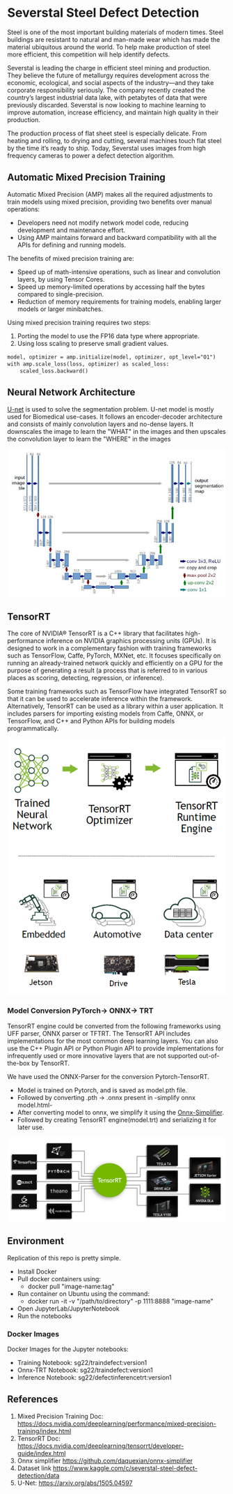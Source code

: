 # Severstal Steel Defect Detection

Steel is one of the most important building materials of modern times. Steel buildings are resistant to natural and man-made wear which has made the material ubiquitous around the world. To help make production of steel more efficient, this competition will help identify defects.

Severstal is leading the charge in efficient steel mining and production. They believe the future of metallurgy requires development across the economic, ecological, and social aspects of the industry—and they take corporate responsibility seriously. The company recently created the country’s largest industrial data lake, with petabytes of data that were previously discarded. Severstal is now looking to machine learning to improve automation, increase efficiency, and maintain high quality in their production.

The production process of flat sheet steel is especially delicate. From heating and rolling, to drying and cutting, several machines touch flat steel by the time it’s ready to ship. Today, Severstal uses images from high frequency cameras to power a defect detection algorithm.

## Automatic Mixed Precision Training

Automatic Mixed Precision (AMP) makes all the required adjustments to train models using mixed precision, providing two benefits over manual operations:
- Developers need not modify network model code, reducing development and maintenance effort.
- Using AMP maintains forward and backward compatibility with all the APIs for defining and running models.

The benefits of mixed precision training are:
- Speed up of math-intensive operations, such as linear and convolution layers, by using Tensor Cores.
- Speed up memory-limited operations by accessing half the bytes compared to single-precision.
- Reduction of memory requirements for training models, enabling larger models or larger minibatches.

Using mixed precision training requires two steps:

1. Porting the model to use the FP16 data type where appropriate.
2. Using loss scaling to preserve small gradient values.

```
model, optimizer = amp.initialize(model, optimizer, opt_level="O1")
with amp.scale_loss(loss, optimizer) as scaled_loss:
    scaled_loss.backward()
```

## Neural Network Architecture

[U-net](https://arxiv.org/abs/1505.04597) is used to solve the segmentation problem. U-net model is mostly used for Biomedical use-cases. It follows an encoder-decoder architecture and consists of mainly convolution layers and no-dense layers. It downscales the image to learn the "WHAT" in the images and then upscales the convolution layer to learn the "WHERE" in the images
<p align="center">
<img src = "https://github.com/SarthakGarg13/Severstal-Steel-Defect-Detection/blob/master/images/unet.JPG">
</p>


## TensorRT

The core of NVIDIA® TensorRT is a C++ library that facilitates high-performance inference on NVIDIA graphics processing units (GPUs). It is designed to work in a complementary fashion with training frameworks such as TensorFlow, Caffe, PyTorch, MXNet, etc. It focuses specifically on running an already-trained network quickly and efficiently on a GPU for the purpose of generating a result (a process that is referred to in various places as scoring, detecting, regression, or inference).

Some training frameworks such as TensorFlow have integrated TensorRT so that it can be used to accelerate inference within the framework. Alternatively, TensorRT can be used as a library within a user application. It includes parsers for importing existing models from Caffe, ONNX, or TensorFlow, and C++ and Python APIs for building models programmatically.

<p align="center">
<img src = "https://github.com/SarthakGarg13/Severstal-Steel-Defect-Detection/blob/master/images/tensorrt.png">
</p>

### Model Conversion PyTorch-> ONNX-> TRT
TensorRT engine could be converted from the following frameworks using UFF parser, ONNX parser or TFTRT. The TensorRT API includes implementations for the most common deep learning layers. You can also use the C++ Plugin API or Python Plugin API to provide implementations for infrequently used or more innovative layers that are not supported out-of-the-box by TensorRT.

We have used the ONNX-Parser for the conversion Pytorch-TensorRT.
- Model is trained on Pytorch, and is saved as model.pth file. 
- Followed by converting .pth -> .onnx present in -simplify onnx model.html- 
- After converting model to onnx, we simplify it using the [Onnx-Simplifier](https://github.com/daquexian/onnx-simplifier).
- Followed by creating TensorRT engine(model.trt) and serializing it for later use.



<p align="center">
<img src = "https://github.com/SarthakGarg13/Severstal-Steel-Defect-Detection/blob/master/images/onnx-tensorrt.png">
</p>



## Environment

Replication of this repo is pretty simple.
- Install Docker
- Pull docker containers using:
  - docker pull "image-name:tag"
- Run container on Ubuntu using the command:
  - docker run -it -v "/path/to/directory" -p 1111:8888 "image-name"
- Open JupyterLab/JupyterNotebook
- Run the notebooks

### Docker Images

Docker Images for the Jupyter notebooks:
- Training Notebook: sg22/traindefect:version1
- Onnx-TRT Notebook: sg22/traindefect:version1
- Inference Notebook: sg22/defectinferencetrt:version1

## References

1. Mixed Precision Training Doc: https://docs.nvidia.com/deeplearning/performance/mixed-precision-training/index.html 
1. TensorRT Doc: https://docs.nvidia.com/deeplearning/tensorrt/developer-guide/index.html
1. Onnx simplifier https://github.com/daquexian/onnx-simplifier
1. Dataset link https://www.kaggle.com/c/severstal-steel-defect-detection/data
1. U-Net: https://arxiv.org/abs/1505.04597
